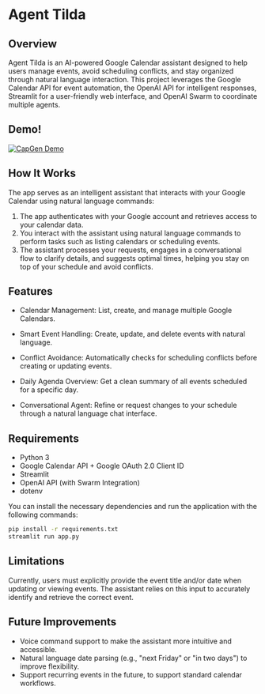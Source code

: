 # Agent Tilda

## Overview
Agent Tilda is an AI-powered Google Calendar assistant designed to help users manage events, avoid scheduling conflicts, and stay organized through natural language interaction. This project leverages the Google Calendar API for event automation, the OpenAI API for intelligent responses, Streamlit for a user-friendly web interface, and OpenAI Swarm to coordinate multiple agents.

## Demo!
[![CapGen Demo](https://img.youtube.com/vi/_9ezgDNwE_M/0.jpg)](https://www.youtube.com/watch?v=_9ezgDNwE_M)

## How It Works
The app serves as an intelligent assistant that interacts with your Google Calendar using natural language commands:

1. The app authenticates with your Google account and retrieves access to your calendar data.
2. You interact with the assistant using natural language commands to perform tasks such as listing calendars or scheduling events.
3. The assistant processes your requests, engages in a conversational flow to clarify details, and suggests optimal times, helping you stay on top of your schedule and avoid conflicts.

## Features
* Calendar Management: List, create, and manage multiple Google Calendars.

* Smart Event Handling: Create, update, and delete events with natural language.

* Conflict Avoidance: Automatically checks for scheduling conflicts before creating or updating events.

* Daily Agenda Overview: Get a clean summary of all events scheduled for a specific day.

* Conversational Agent: Refine or request changes to your schedule through a natural language chat interface.

## Requirements
- Python 3
- Google Calendar API + Google OAuth 2.0 Client ID
- Streamlit
- OpenAI API (with Swarm Integration)
- dotenv

You can install the necessary dependencies and run the application with the following commands:

```bash
pip install -r requirements.txt
streamlit run app.py
```

## Limitations
Currently, users must explicitly provide the event title and/or date when updating or viewing events. The assistant relies on this input to accurately identify and retrieve the correct event.

## Future Improvements
* Voice command support to make the assistant more intuitive and accessible.
* Natural language date parsing (e.g., "next Friday" or "in two days") to improve flexibility.
* Support recurring events in the future, to support standard calendar workflows.
